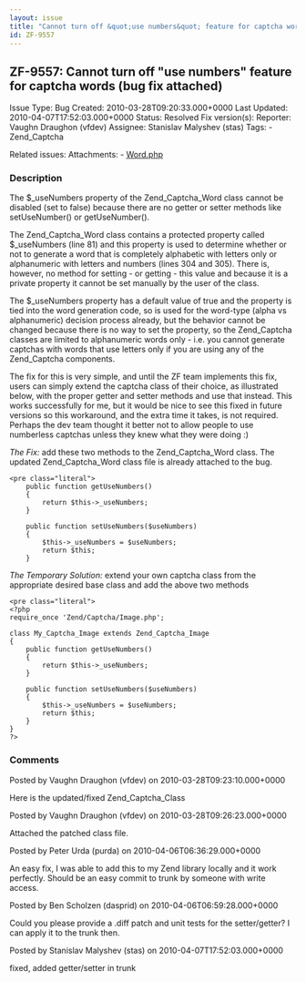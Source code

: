 ```yaml
---
layout: issue
title: "Cannot turn off &quot;use numbers&quot; feature for captcha words (bug fix attached)"
id: ZF-9557
---
```


ZF-9557: Cannot turn off "use numbers" feature for captcha words (bug fix attached)
-----------------------------------------------------------------------------------

 Issue Type: Bug Created: 2010-03-28T09:20:33.000+0000 Last Updated: 2010-04-07T17:52:03.000+0000 Status: Resolved Fix version(s): 
 Reporter:  Vaughn Draughon (vfdev)  Assignee:  Stanislav Malyshev (stas)  Tags: - Zend\_Captcha
 
 Related issues: 
 Attachments: - [Word.php](/issues/secure/attachment/12955/Word.php)
 
### Description

The $\_useNumbers property of the Zend\_Captcha\_Word class cannot be disabled (set to false) because there are no getter or setter methods like setUseNumber() or getUseNumber().

The Zend\_Captcha\_Word class contains a protected property called $\_useNumbers (line 81) and this property is used to determine whether or not to generate a word that is completely alphabetic with letters only or alphanumeric with letters and numbers (lines 304 and 305). There is, however, no method for setting - or getting - this value and because it is a private property it cannot be set manually by the user of the class.

The $\_useNumbers property has a default value of true and the property is tied into the word generation code, so is used for the word-type (alpha vs alphanumeric) decision process already, but the behavior cannot be changed because there is no way to set the property, so the Zend\_Captcha classes are limited to alphanumeric words only - i.e. you cannot generate captchas with words that use letters only if you are using any of the Zend\_Captcha components.

The fix for this is very simple, and until the ZF team implements this fix, users can simply extend the captcha class of their choice, as illustrated below, with the proper getter and setter methods and use that instead. This works successfully for me, but it would be nice to see this fixed in future versions so this workaround, and the extra time it takes, is not required. Perhaps the dev team thought it better not to allow people to use numberless captchas unless they knew what they were doing :)

_The Fix:_ add these two methods to the Zend\_Captcha\_Word class. The updated Zend\_Captcha\_Word class file is already attached to the bug.

 
    <pre class="literal">
        public function getUseNumbers()
        {
            return $this->_useNumbers;
        }
    
        public function setUseNumbers($useNumbers)
        {
            $this->_useNumbers = $useNumbers;
            return $this;
        }


_The Temporary Solution:_ extend your own captcha class from the appropriate desired base class and add the above two methods

 
    <pre class="literal">
    <?php
    require_once 'Zend/Captcha/Image.php';
    
    class My_Captcha_Image extends Zend_Captcha_Image
    {
        public function getUseNumbers()
        {
            return $this->_useNumbers;
        }
    
        public function setUseNumbers($useNumbers)
        {
            $this->_useNumbers = $useNumbers;
            return $this;
        }
    }
    ?>


 

 

### Comments

Posted by Vaughn Draughon (vfdev) on 2010-03-28T09:23:10.000+0000

Here is the updated/fixed Zend\_Captcha\_Class

 

 

Posted by Vaughn Draughon (vfdev) on 2010-03-28T09:26:23.000+0000

Attached the patched class file.

 

 

Posted by Peter Urda (purda) on 2010-04-06T06:36:29.000+0000

An easy fix, I was able to add this to my Zend library locally and it work perfectly. Should be an easy commit to trunk by someone with write access.

 

 

Posted by Ben Scholzen (dasprid) on 2010-04-06T06:59:28.000+0000

Could you please provide a .diff patch and unit tests for the setter/getter? I can apply it to the trunk then.

 

 

Posted by Stanislav Malyshev (stas) on 2010-04-07T17:52:03.000+0000

fixed, added getter/setter in trunk

 

 